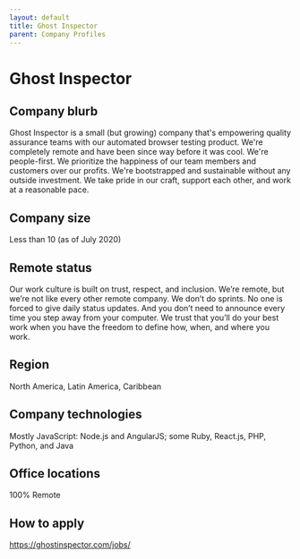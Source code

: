 ```yaml
---
layout: default
title: Ghost Inspector
parent: Company Profiles
---
```


# Ghost Inspector

## Company blurb

Ghost Inspector is a small (but growing) company that's empowering quality assurance teams with our automated browser testing product. We're completely remote and have been since way before it was cool. We're people-first. We prioritize the happiness of our team members and customers over our profits. We're bootstrapped and sustainable without any outside investment. We take pride in our craft, support each other, and work at a reasonable pace.

## Company size

Less than 10 (as of July 2020)

## Remote status

Our work culture is built on trust, respect, and inclusion. We’re remote, but we’re not like every other remote company. We don’t do sprints. No one is forced to give daily status updates. And you don’t need to announce every time you step away from your computer. We trust that you’ll do your best work when you have the freedom to define how, when, and where you work.

## Region

North America, Latin America, Caribbean

## Company technologies

Mostly JavaScript: Node.js and AngularJS; some Ruby, React.js, PHP, Python, and Java

## Office locations

100% Remote

## How to apply

https://ghostinspector.com/jobs/
